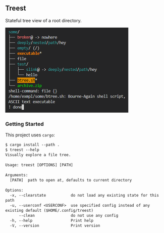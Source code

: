## Treest

Stateful tree view of a root directory.

![./screenshot.png](./screenshot.png)

### Getting Started

This project uses `cargo`:
```console
$ cargo install --path .
$ treest --help
Visually explore a file tree.

Usage: treest [OPTIONS] [PATH]

Arguments:
  [PATH]  path to open at, defaults to current directory

Options:
  -x, --clearstate           do not load any existing state for this path
  -u, --userconf <USERCONF>  use specified config instead of any existing default ($HOME/.config/treest)
      --clean                do not use any config
  -h, --help                 Print help
  -V, --version              Print version
```
